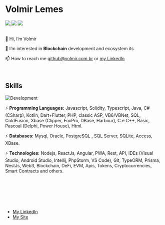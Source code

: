 # Volmir Lemes

<a href="mailto:github@volmir.com.br">
<img src="https://img.shields.io/badge/-github@volmir.com.br-c14438?color=blueviolet&style=plastic&logo=Gmail&logoColor=white&link=mailto:github@volmir.com.br&labelColor=red" />
</a> <a href="https://www.linkedin.com/in/volmirls/">
<img src="https://img.shields.io/badge/-Volmir_Lemes-blue?style=plastic&logo=Linkedin&logoColor=white&link=https://www.linkedin.com/in/volmirls/" /></a> <a href="https://www.linkedin.com/in/volmir/">
<img src="https://img.shields.io/badge/-Volmir-blue?style=plastic&logo=Twitter&labelColor=grey&logoColor=blue&link=https://www.linkedin.com/in/volmir/" /></a>  

<br />
<br />

👋 Hi, I’m Volmir

👀 I’m interested in **Blockchain** development and ecosystem its 

📫 How to reach me github@volmir.com.br or [my LinkedIn](https://www.linkedin.com/in/volmirls/)


<br />

## **Skills**
![Development](https://img.shields.io/badge/frontend_|_backend_|_mobile_|_blockchain-blue?color=orange&label=Development&logo=java&style=for-the-badge&labelColor=blueviolet)


⚡  **Programming Languages:** 
Javascript, Solidity, Typescript, Java, C# (CSharp), Kotlin, Dart+Flutter, PHP, classic ASP, VB6/VBNet, SQL, ColdFusion, Xbase (Clipper, FoxPro, DBase, Harbour), C e C++, Basic, Pascoal (Delphi, Power House), Html.

⚡  **Databases:** Mysql, Oracle, PostgreSQL , SQL Server, SQLite, Access, XBase.

⚡  **Technologies:** Nodejs, ReactJs, Angular, PWA, Rest, API, IDEs (Visual Studio, Android Studio, Intellij, PhpStorm, VS Code), Git, TypeORM, Prisma, NestJs, Web3, Blockchain, DeFi, EVM, Apis, Tokens, Cryptocurrencies, Smart Contracts and others.


<br />
<br />
<br />
<br />
<br />

* [My LinkedIn](https://www.linkedin.com/in/volmirls/)
* [My Site](http://www.volmir.com.br?o=github)




